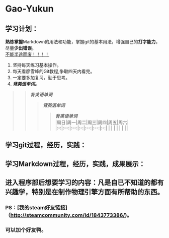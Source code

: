 # Gao-Yukun
## 学习计划：  
**熟练掌握**Markdown的用法和功能，掌握git的基本用法，增强自己的**打字能力**，尽量**少出错误**。  
<u> 不能半途而废！！！！ </u>  
  1. 坚持每天练习基本操作。
  2. 每天看廖雪峰的Git教程,争取四天内看完。
  3. 一定要多加复习，勤于思考。
  4. ***背英语单词。***
>> ***背英语单词***    
>>> ***背英语单词***
>>>> ***背英语单词***  
|周日|周一|周二|周三|周四|周五|周六|  
|:-:|:--:|:--:|:-:|:--:|:--:|:-:|
|   |    |    |   |    |    |   |

  

## 学习git过程，经历，实践：

## 学习Markdown过程，经历，实践，成果展示：  

## 进入程序部后想要学习的内容：凡是自已不知道的都有兴趣学，特别是在制作物理引擎方面有所帮助的东西。

### PS：[我的steam好友链接]（http://steamcommunity.com/id/1843773386/)。  
### 可以加个好友鸭。

